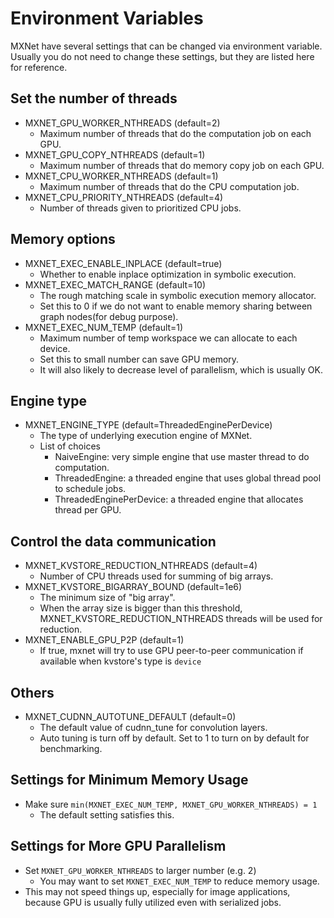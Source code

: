 Environment Variables
=====================
MXNet have several settings that can be changed via environment variable.
Usually you do not need to change these settings, but they are listed here for reference.

## Set the number of threads

* MXNET_GPU_WORKER_NTHREADS (default=2)
  - Maximum number of threads that do the computation job on each GPU.
* MXNET_GPU_COPY_NTHREADS (default=1)
  - Maximum number of threads that do memory copy job on each GPU.
* MXNET_CPU_WORKER_NTHREADS (default=1)
  - Maximum number of threads that do the CPU computation job.
* MXNET_CPU_PRIORITY_NTHREADS (default=4)
	- Number of threads given to prioritized CPU jobs.

## Memory options

* MXNET_EXEC_ENABLE_INPLACE (default=true)
  - Whether to enable inplace optimization in symbolic execution.
* MXNET_EXEC_MATCH_RANGE (default=10)
  - The rough matching scale in symbolic execution memory allocator.
  - Set this to 0 if we do not want to enable memory sharing between graph nodes(for debug purpose).
* MXNET_EXEC_NUM_TEMP (default=1)
  - Maximum number of temp workspace we can allocate to each device.
  - Set this to small number can save GPU memory.
  - It will also likely to decrease level of parallelism, which is usually OK.

## Engine type

* MXNET_ENGINE_TYPE (default=ThreadedEnginePerDevice)
  - The type of underlying execution engine of MXNet.
  - List of choices
    - NaiveEngine: very simple engine that use master thread to do computation.
    - ThreadedEngine: a threaded engine that uses global thread pool to schedule jobs.
    - ThreadedEnginePerDevice: a threaded engine that allocates thread per GPU.

## Control the data communication

* MXNET_KVSTORE_REDUCTION_NTHREADS (default=4)
	- Number of CPU threads used for summing of big arrays.
* MXNET_KVSTORE_BIGARRAY_BOUND (default=1e6)
	- The minimum size of "big array".
	- When the array size is bigger than this threshold, MXNET_KVSTORE_REDUCTION_NTHREADS threads will be used for reduction.
* MXNET_ENABLE_GPU_P2P (default=1)
    - If true, mxnet will try to use GPU peer-to-peer communication if available
      when kvstore's type is `device`

## Others

* MXNET_CUDNN_AUTOTUNE_DEFAULT (default=0)
    - The default value of cudnn_tune for convolution layers.
    - Auto tuning is turn off by default. Set to 1 to turn on by default for benchmarking.

Settings for Minimum Memory Usage
---------------------------------
- Make sure ```min(MXNET_EXEC_NUM_TEMP, MXNET_GPU_WORKER_NTHREADS) = 1```
  - The default setting satisfies this.

Settings for More GPU Parallelism
---------------------------------
- Set ```MXNET_GPU_WORKER_NTHREADS``` to larger number (e.g. 2)
  - You may want to set ```MXNET_EXEC_NUM_TEMP``` to reduce memory usage.
- This may not speed things up, especially for image applications, because GPU is usually fully utilized even with serialized jobs.
